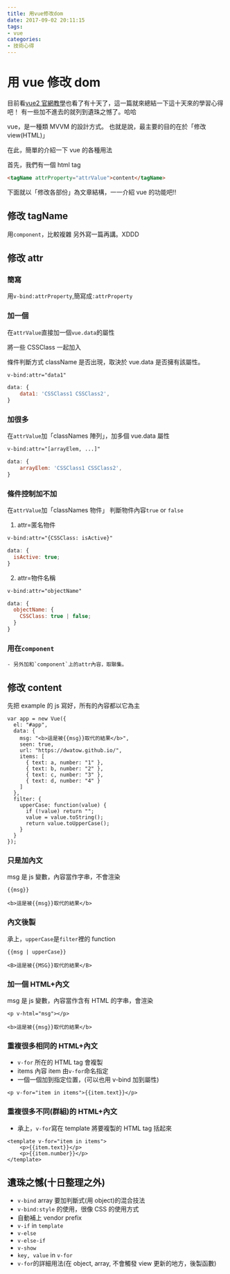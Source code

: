 ```yaml
---
title: 用vue修改dom
date: 2017-09-02 20:11:15
tags:
- vue
categories:
- 技術心得
---
```


# 用 vue 修改 dom

目前看[vue2 官網教學](https://cn.vuejs.org/v2/guide/)也看了有十天了，這一篇就來總結一下這十天來的學習心得吧！
有一些加不進去的就列到遺珠之憾了。哈哈

vue，是一種類 MVVM 的設計方式。
也就是說，最主要的目的在於「修改 view(HTML)」

在此，簡單的介紹一下 vue 的各種用法

首先，我們有一個 html tag

```html
<tagName attrProperty="attrValue">content</tagName>
```

下面就以「修改各部份」為文章結構，一一介紹 vue 的功能吧!!

## 修改 tagName

用`component`，比較複雜
另外寫一篇再講。XDDD

## 修改 attr

### 簡寫

用`v-bind:attrProperty`,簡寫成`:attrProperty`

### 加一個

在`attrValue`直接加一個`vue.data`的屬性

將一些 CSSClass 一起加入

條件判斷方式
className 是否出現，取決於 vue.data 是否擁有該屬性。

```html
v-bind:attr="data1"
```

```javascript
data: {
    data1: 'CSSClass1 CSSClass2',
}
```

### 加很多

在`attrValue`加「classNames 陣列」，加多個 vue.data 屬性

```html
v-bind:attr="[arrayElem, ...]"
```

```javascript
data: {
    arrayElem: 'CSSClass1 CSSClass2',
}
```

### 條件控制加不加

在`attrValue`加「classNames 物件」
判斷物件內容`true` or `false`

1. attr=匿名物件

```html
v-bind:attr="{CSSClass: isActive}"
```

```javascript
data: {
  isActive: true;
}
```

2. attr=物件名稱

```html
v-bind:attr="objectName"
```

```javascript
data: {
  objectName: {
    CSSClass: true | false;
  }
}
```

### 用在`component`

    - 另外加和`component`上的attr內容，取聯集。

## 修改 content

先把 example 的 js 寫好，所有的內容都以它為主

```javascript=
var app = new Vue({
  el: "#app",
  data: {
    msg: "<b>這是被{{msg}}取代的結果</b>",
    seen: true,
    url: "https://dwatow.github.io/",
    items: [
      { text: a, number: "1" },
      { text: b, number: "2" },
      { text: c, number: "3" },
      { text: d, number: "4" }
    ]
  },
  filter: {
    upperCase: function(value) {
      if (!value) return "";
      value = value.toString();
      return value.toUpperCase();
    }
  }
});
```

### 只是加內文

msg 是 js 變數，內容當作字串，不會渲染

```
{{msg}}
```

`<b>這是被{{msg}}取代的結果</b>`

### 內文後製

承上，`upperCase`是`filter`裡的 function

```
{{msg | upperCase}}
```

`<B>這是被{{MSG}}取代的結果</B>`

### 加一個 HTML+內文

msg 是 js 變數，內容當作含有 HTML 的字串，會渲染

```
<p v-html="msg"></p>
```

`<b>這是被{{msg}}取代的結果</b>`

### 重複很多相同的 HTML+內文

- `v-for` 所在的 HTML tag 會複製
- items 內容 item 由`v-for`命名指定
- 一個一個加到指定位置，(可以也用 v-bind 加到屬性)

```
<p v-for="item in items">{{item.text}}</p>
```

### 重複很多不同(群組)的 HTML+內文

- 承上，`v-for`寫在 template 將要複製的 HTML tag 括起來

```
<template v-for="item in items">
    <p>{{item.text}}</p>
    <p>{{item.number}}</p>
</template>
```

## 遺珠之憾(十日整理之外)

- `v-bind` array 要加判斷式(用 object)的混合技法
- `v-bind:style` 的使用，很像 CSS 的使用方式
- 自動補上 vendor prefix
- `v-if` in `template`
- `v-else`
- `v-else-if`
- `v-show`
- `key, value` in `v-for`
- `v-for`的詳細用法(在 object, array, 不會觸發 view 更新的地方，後製函數)
